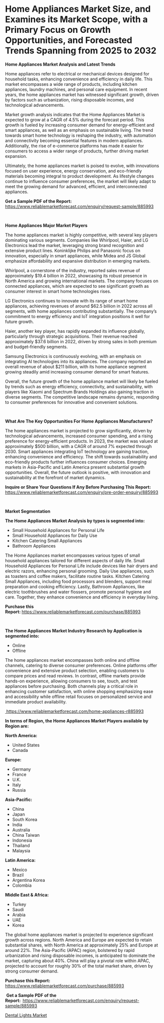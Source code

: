 <p><h1>Home Appliances Market Size, and Examines its Market Scope, with a Primary Focus on Growth Opportunities, and Forecasted Trends Spanning from 2025 to 2032</h1></p><p><strong>Home Appliances Market Analysis and Latest Trends</strong></p>
<p><p>Home appliances refer to electrical or mechanical devices designed for household tasks, enhancing convenience and efficiency in daily life. This market encompasses a wide range of products, including kitchen appliances, laundry machines, and personal care equipment. In recent years, the home appliances market has witnessed significant growth, driven by factors such as urbanization, rising disposable incomes, and technological advancements.</p><p>Market growth analysis indicates that the Home Appliances Market is expected to grow at a CAGR of 4.5% during the forecast period. This growth is fueled by increasing consumer demand for energy-efficient and smart appliances, as well as an emphasis on sustainable living. The trend towards smart home technology is reshaping the industry, with automation and connectivity becoming essential features in modern appliances. Additionally, the rise of e-commerce platforms has made it easier for consumers to access a wider range of products, further driving market expansion.</p><p>Ultimately, the home appliances market is poised to evolve, with innovations focused on user experience, energy conservation, and eco-friendly materials becoming integral to product development. As lifestyle changes continue to influence consumer preferences, the market will likely adapt to meet the growing demand for advanced, efficient, and interconnected appliances.</p></p>
<p><strong>Get a Sample PDF of the Report:&nbsp;</strong> <a href="https://www.reliablemarketforecast.com/enquiry/request-sample/885993?utm_campaign=3069&utm_medium=2&utm_source=Github&utm_content=ia&utm_term=04042025&utm_id=home-appliances">https://www.reliablemarketforecast.com/enquiry/request-sample/885993</a></p>
<p>&nbsp;</p>
<p><strong>Home Appliances Major Market Players</strong></p>
<p><p>The home appliances market is highly competitive, with several key players dominating various segments. Companies like Whirlpool, Haier, and LG Electronics lead the market, leveraging strong brand recognition and extensive product lines. Koninklijke Philips and Panasonic focus on innovation, especially in smart appliances, while Midea and JS Global emphasize affordability and expansive distribution in emerging markets. </p><p>Whirlpool, a cornerstone of the industry, reported sales revenue of approximately $19.4 billion in 2022, showcasing its robust presence in North America and growing international markets. The company focuses on connected appliances, which are expected to see significant growth as consumer interest in smart home technologies rises. </p><p>LG Electronics continues to innovate with its range of smart home appliances, achieving revenues of around $62.5 billion in 2022 across all segments, with home appliances contributing substantially. The company’s commitment to energy efficiency and IoT integration positions it well for future growth.</p><p>Haier, another key player, has rapidly expanded its influence globally, particularly through strategic acquisitions. Their revenue reached approximately $37.6 billion in 2022, driven by strong sales in both premium and budget-friendly segments.</p><p>Samsung Electronics is continuously evolving, with an emphasis on integrating AI technologies into its appliances. The company reported an overall revenue of about $211 billion, with its home appliance segment growing steadily amid increasing consumer demand for smart features.</p><p>Overall, the future growth of the home appliance market will likely be fueled by trends such as energy efficiency, connectivity, and sustainability, with players like Xiaomi and Spectrum Brands Holdings also gaining traction in diverse segments. The competitive landscape remains dynamic, responding to consumer preferences for innovative and convenient solutions.</p></p>
<p>&nbsp;</p>
<p><strong>What Are The Key Opportunities For Home Appliances Manufacturers?</strong></p>
<p><p>The home appliances market is projected to grow significantly, driven by technological advancements, increased consumer spending, and a rising preference for energy-efficient products. In 2023, the market was valued at approximately $500 billion, with a CAGR of around 7% expected through 2030. Smart appliances integrating IoT technology are gaining traction, enhancing convenience and efficiency. The shift towards sustainability and eco-friendly products further influences consumer choices. Emerging markets in Asia-Pacific and Latin America present substantial growth opportunities. Overall, the future outlook is positive, with innovation and sustainability at the forefront of market dynamics.</p></p>
<p><strong>Inquire or Share Your Questions If Any Before Purchasing This Report:</strong> <a href="https://www.reliablemarketforecast.com/enquiry/pre-order-enquiry/885993?utm_campaign=3069&utm_medium=2&utm_source=Github&utm_content=ia&utm_term=04042025&utm_id=home-appliances">https://www.reliablemarketforecast.com/enquiry/pre-order-enquiry/885993</a></p>
<p>&nbsp;</p>
<p><strong>Market Segmentation</strong></p>
<p><strong>The Home Appliances Market Analysis by types is segmented into:</strong></p>
<p><ul><li>Small Household Appliances for Personal Life</li><li>Small Household Appliances for Daily Use</li><li>Kitchen Catering Small Appliances</li><li>Bathroom Appliances</li></ul></p>
<p><p>The Home Appliances market encompasses various types of small household appliances tailored for different aspects of daily life. Small Household Appliances for Personal Life include devices like hair dryers and electric razors, enhancing personal grooming. Daily Use appliances, such as toasters and coffee makers, facilitate routine tasks. Kitchen Catering Small Appliances, including food processors and blenders, support meal preparation and cooking efficiency. Lastly, Bathroom Appliances, like electric toothbrushes and water flossers, promote personal hygiene and care. Together, they enhance convenience and efficiency in everyday living.</p></p>
<p><strong>Purchase this Report:&nbsp;</strong><a href="https://www.reliablemarketforecast.com/purchase/885993?utm_campaign=3069&utm_medium=2&utm_source=Github&utm_content=ia&utm_term=04042025&utm_id=home-appliances">https://www.reliablemarketforecast.com/purchase/885993</a></p>
<p>&nbsp;</p>
<p><strong>The Home Appliances Market Industry Research by Application is segmented into:</strong></p>
<p><ul><li>Online</li><li>Offline</li></ul></p>
<p><p>The home appliances market encompasses both online and offline channels, catering to diverse consumer preferences. Online platforms offer convenience and extensive product selection, enabling customers to compare prices and read reviews. In contrast, offline markets provide hands-on experience, allowing consumers to see, touch, and test appliances before purchasing. Both channels play a critical role in enhancing customer satisfaction, with online shopping emphasizing ease and accessibility while offline retail focuses on personalized service and immediate product availability.</p></p>
<p><a href="https://www.reliablemarketforecast.com/home-appliances-r885993?utm_campaign=3069&utm_medium=2&utm_source=Github&utm_content=ia&utm_term=04042025&utm_id=home-appliances">&nbsp;https://www.reliablemarketforecast.com/home-appliances-r885993</a></p>
<p><strong>In terms of Region, the Home Appliances Market Players available by Region are:</strong></p>
<p>
    <p> <strong> North America: </strong>
        <ul>
            <li>United States</li>
            <li>Canada</li>
        </ul>
        </p> 
    <p> <strong> Europe: </strong>
        <ul>
            <li>Germany</li>
            <li>France</li>
            <li>U.K.</li>
            <li>Italy</li>
            <li>Russia</li>
        </ul>
        </p> 
    <p> <strong> Asia-Pacific: </strong>
        <ul>
            <li>China</li>
            <li>Japan</li>
            <li>South Korea</li>
            <li>India</li>
            <li>Australia</li>
            <li>China Taiwan</li>
            <li>Indonesia</li>
            <li>Thailand</li>
            <li>Malaysia</li>
        </ul>
        </p> 
    <p> <strong> Latin America: </strong>
        <ul>
            <li>Mexico</li>
            <li>Brazil</li>
            <li>Argentina Korea</li>
            <li>Colombia</li>
        </ul>
        </p> 
    <p> <strong> Middle East & Africa: </strong>
        <ul>
            <li>Turkey</li>
            <li>Saudi</li>
            <li>Arabia</li>
            <li>UAE</li>
            <li>Korea</li>
        </ul>
    </p>
    </p>
<p><p>The global home appliances market is projected to experience significant growth across regions. North America and Europe are expected to retain substantial shares, with North America at approximately 25% and Europe at around 22%. The Asia-Pacific (APAC) region, bolstered by rapid urbanization and rising disposable incomes, is anticipated to dominate the market, capturing about 40%. China will play a pivotal role within APAC, projected to account for roughly 30% of the total market share, driven by strong consumer demand.</p></p>
<p><strong>Purchase this Report: </strong><a href="https://www.reliablemarketforecast.com/purchase/885993?utm_campaign=3069&utm_medium=2&utm_source=Github&utm_content=ia&utm_term=04042025&utm_id=home-appliances">https://www.reliablemarketforecast.com/purchase/885993</a></p>
<p>&nbsp;<strong>Get a Sample PDF of the Report:&nbsp;&nbsp;</strong><a href="https://www.reliablemarketforecast.com/enquiry/request-sample/885993?utm_campaign=3069&utm_medium=2&utm_source=Github&utm_content=ia&utm_term=04042025&utm_id=home-appliances">https://www.reliablemarketforecast.com/enquiry/request-sample/885993</a></p>
<p><strong></strong></p>
<p><p><a href="https://github.com/dailyspunj47/Market-Research-Report-List-1/blob/main/dental-lights-market.md?utm_campaign=3069&utm_medium=2&utm_source=Github&utm_content=ia&utm_term=04042025&utm_id=home-appliances">Dental Lights Market</a></p></p>